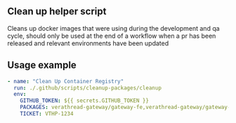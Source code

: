 ## Clean up helper script

Cleans up docker images that were using during the development and qa cycle, should only be used at the end of a workflow
when a pr has been released and relevant environments have been updated

## Usage example

```yaml
- name: "Clean Up Container Registry"
  run: ./.github/scripts/cleanup-packages/cleanup
  env:
    GITHUB_TOKEN: ${{ secrets.GITHUB_TOKEN }}
    PACKAGES: verathread-gateway/gateway-fe,verathread-gateway/gateway-be
    TICKET: VTHP-1234
```
